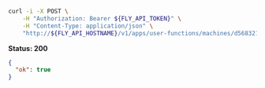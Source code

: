 ```sh
curl -i -X POST \
    -H "Authorization: Bearer ${FLY_API_TOKEN}" \
    -H "Content-Type: application/json" \
    "http://${FLY_API_HOSTNAME}/v1/apps/user-functions/machines/d5683210c7968e/stop"
```

**Status: 200**

```json
{
  "ok": true
}
```
